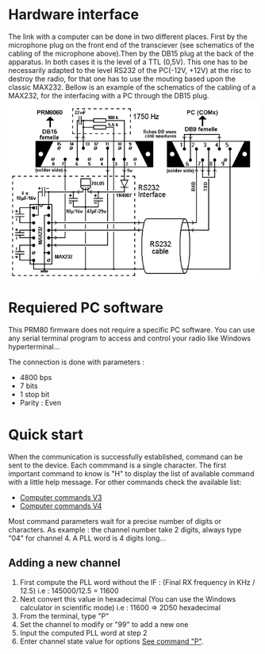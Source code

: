 Hardware interface
==================
The link with a computer can be done in two different places. First by the microphone plug on the front end of the transciever (see schematics of the cabling of the microphone above).Then by the DB15 plug at the back of the apparatus. In both cases it is the level of a TTL (0,5V). This one has to be necessarily adapted to the level RS232 of the PC(-12V, +12V) at the risc to destroy the radio, for that one has to use the mouting based upon the classic MAX232. Bellow is an example of the schematics of the cabling of a MAX232, for the interfacing with a PC through the DB15 plug.
![DB-15 interface](Db15_interface.png)

Requiered PC software
=====================
This PRM80 firmware does not require a specific PC software. You can use any serial terminal program to access and control your radio like Windows hyperterminal...

The connection is done with parameters :

* 4800 bps
* 7 bits
* 1 stop bit
* Parity : Even

Quick start
===========
When the communication is successfully established, command can be sent to the device. Each commmand is a single character. The first important command to know is "H" to display the list of available command with a little help message. For other commands check the available list:

- [Computer commands V3](Computer_commands_V3.md)
- [Computer commands V4](Computer_commands_V4.md)

Most command parameters wait for a precise number of digits or characters. As example : the channel number take 2 digits, always type "04" for channel 4. A PLL word is 4 digits long...

Adding a new channel
--------------------
1. First compute the PLL word without the IF : (Final RX frequency in KHz / 12.5)
   i.e : 145000/12.5 = 11600
2. Next convert this value in hexadecimal (You can use the Windows calculator in scientific mode)
    i.e : 11600 => 2D50 hexadecimal
3. From the terminal, type "P"
4. Set the channel to modify or "99" to add a new one
5. Input the computed PLL word at step 2
6. Enter channel state value for options [See command "P"](Computer_commands_V4.md). 
